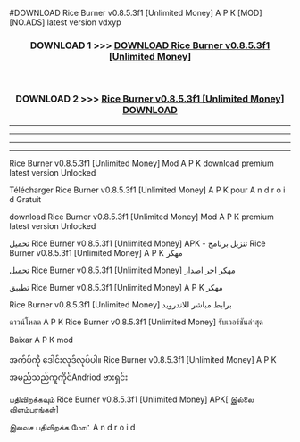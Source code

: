 #DOWNLOAD Rice Burner v0.8.5.3f1  [Unlimited Money] A P K [MOD] [NO.ADS] latest version vdxyp



<div align="center">

<h3>DOWNLOAD 1 >>> <a href="https://teeasianyam.web.app?sq=Rice Burner v0.8.5.3f1  [Unlimited Money]">DOWNLOAD Rice Burner v0.8.5.3f1  [Unlimited Money] </a></h3><br>

<h3>DOWNLOAD 2 >>> <a href="https://teeasianyam.web.app?sq=Rice Burner v0.8.5.3f1  [Unlimited Money] ">Rice Burner v0.8.5.3f1  [Unlimited Money]  DOWNLOAD </a></h3>

</div>


----------------------------------------------------------

----------------------------------------------------------

----------------------------------------------------------

----------------------------------------------------------


Rice Burner v0.8.5.3f1  [Unlimited Money]  Mod A P K download premium latest version Unlocked

Télécharger Rice Burner v0.8.5.3f1  [Unlimited Money]  A P K pour A n d r o i d Gratuit

download Rice Burner v0.8.5.3f1  [Unlimited Money]  Mod A P K premium latest version Unlocked

تحميل Rice Burner v0.8.5.3f1  [Unlimited Money]  APK - تنزيل برنامج Rice Burner v0.8.5.3f1  [Unlimited Money]  A P K مهكر

تحميل Rice Burner v0.8.5.3f1  [Unlimited Money]  مهكر اخر اصدار

تطبيق Rice Burner v0.8.5.3f1  [Unlimited Money]  A P K مهكر

Rice Burner v0.8.5.3f1  [Unlimited Money]  برابط مباشر للاندرويد

ดาวน์โหลด A P K Rice Burner v0.8.5.3f1  [Unlimited Money]  รับเวอร์ชันล่าสุด

Baixar A P K mod

အက်ပ်ကို ဒေါင်းလုဒ်လုပ်ပါ။ Rice Burner v0.8.5.3f1  [Unlimited Money]  A P K အမည်သည်ကူကိုင်Andriod ဗားရှင်း

பதிவிறக்கவும் Rice Burner v0.8.5.3f1  [Unlimited Money]  APK[ இல்லை விளம்பரங்கள்] 
 
இலவச பதிவிறக்க மோட் A n d r o i d



